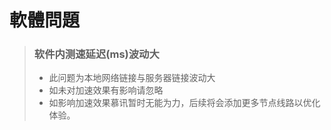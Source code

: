 # 軟體問題

> ### 软件内测速延迟(ms)波动大
>
> - 此问题为本地网络链接与服务器链接波动大
> - 如未对加速效果有影响请忽略
> - 如影响加速效果慕讯暂时无能为力，后续将会添加更多节点线路以优化体验。
